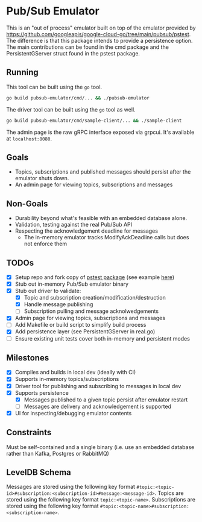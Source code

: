 # Pub/Sub Emulator

This is an "out of process" emulator built on top of the emulator 
provided by https://github.com/googleapis/google-cloud-go/tree/main/pubsub/pstest.
The difference is that this package intends to provide a persistence option.
The main contributions can be found in the cmd package and the PersistentGServer struct
found in the pstest package.

## Running

This tool can be built using the `go` tool.

```sh
go build pubsub-emulator/cmd/... && ./pubsub-emulator
```

The driver tool can be built using the `go` tool as well.

```sh
go build pubsub-emulator/cmd/sample-client/... && ./sample-client
```

The admin page is the raw gRPC interface exposed via grpcui. It's available at `localhost:8080`.

## Goals

- Topics, subscriptions and published messages should persist after the emulator shuts down.
- An admin page for viewing topics, subscriptions and messages

## Non-Goals

- Durability beyond what's feasible with an embedded database alone.
- Validation, testing against the real Pub/Sub API
- Respecting the acknowledgement deadline for messages
  - The in-memory emulator tracks ModifyAckDeadline calls but does not enforce them 

## TODOs

   - [x] Setup repo and fork copy of [pstest package](https://github.com/googleapis/google-cloud-go/tree/main/pubsub/pstest) (see example [here](https://github.com/fullstorydev/emulators))
   - [x] Stub out in-memory Pub/Sub emulator binary
   - [x] Stub out driver to validate:
     - [x] Topic and subscription creation/modification/destruction
     - [x] Handle message publishing
     - [ ] Subscription pulling and message acknolwedgements
   - [x] Admin page for viewing topics, subscriptions and messages
   - [ ] Add Makefile or build script to simplify build process
   - [x] Add persistence layer (see PersistentGServer in real.go)
   - [ ] Ensure existing unit tests cover both in-memory and persistent modes

## Milestones

  - [x] Compiles and builds in local dev (ideally with CI)
  - [x] Supports in-memory topics/subscriptions 
  - [x] Driver tool for publishing and subscribing to messages in local dev
  - [x] Supports persistence
    - [x] Messages published to a given topic persist after emulator restart
    - [ ] Messages are delivery and acknowledgement is supported
  - [x] UI for inspecting/debugging emulator contents

## Constraints

Must be self-contained and a single binary (i.e. use an embedded database rather than Kafka, Postgres or RabbitMQ)

## LevelDB Schema

Messages are stored using the following key format `#topic:<topic-id>#subscription:<subscription-id>#message:<message-id>`.
Topics are stored using the following key format `topic:<topic-name>`.
Subscriptions are stored using the following key format `#topic:<topic-name>#subscription:<subscription-name>`.